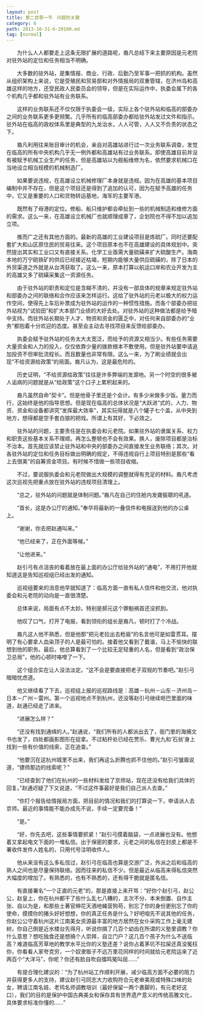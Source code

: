 ```yaml
---
layout: post
title: 第二百零一节　问题的关键
category: 6
path: 2013-10-31-6-20100.md
tag: [normal]
---
```


　　为什么人人都要走上这条无限扩展的道路呢，裔凡总结下来主要原因是元老院对驻外站的定位和任务相当不明确。

　　大多数的驻外站，是集情报、商业、行政、后勤乃至军事一把抓的机构。虽然从组织架构上来说，它是受殖民和贸易部和对外情报局的双重管辖，在济州岛和高雄这样的地方，还受民政人民委员会的领导，但是在实际运作中，执委会属下的各个机构几乎都和驻外站有业务联系。

　　这样的业务联系还不仅仅限于执委会一级，实际上各个驻外站和临高的部委办之间的业务联系更多更频繁。几乎所有的临高部委办都给驻外站发过文件和指示。驻外站在临高的政权体系里是典型的九龙治水，人人可管，人人又不负责的状态之下。

　　裔凡利用往来账目审计的机会，亲自对高雄站进行过一次业务联系调查，发觉在临高的所有中央机构几乎无一例外都和高雄站有过业务联系。即使高雄目前并没有被赋予机械工业生产的任务，但是高雄站以为舰船维修为名，依然要求机械口在当地设立相当规模的机械制造厂。

　　如果要说违规，在高雄设立机械修理厂本身就是违规。因为在高雄的基本项目编制中并不存在，但是这个项目还是得到了追加的认可，因为在赋予高雄的任务中，它又是重要的人口和货物转运基地，海军的主要军港。

　　既然有了母港的定位。修船、船只维护都会牵扯到一些的机械制造和维修方面的需求。这么一来，在高雄设立机械厂也就顺理成章了，企划院也不得不加以追加立项。

　　推而广之还有其他方面的。最新的高雄的工业建设项目是炼硫厂。同时还要配套扩大和山区原住民的贸易往来。这个项目原本也不在高雄建设的具体规划中。突然提出其实和工业口又有直接关系。化学工业亟需大量硫磺来扩大硫酸生产。海南本地的万宁硫铁矿的供应已经接近枯竭，短期内能够大量供应硫磺的，除了日本的外贸渠道之外就是从台湾获取了。这么一来，原本打算以航运口岸和农业开发为主的高雄又多了硫磺采集这一资源任务。

　　由于驻外站的职责和定位是含糊不清的，并没有一部具体的规章来规定驻外站和部委办之间的联络和合作应该来怎样运行。这给了驻外站的元老以极大的权力运作空间，使得先上车后补票成为驻外站的运作的一种惯性措施。而各个部委办把驻外站视为“试验田”和扩大本部门业绩的大好去处。对驻外站的这种做法都是给予暗中支持。而驻外站长期处于人才、物资和资金的匮乏中，对任何来自部委办的“业务”都抱着十分欢迎的态度。甚至会主动去寻找项目来反馈给部委办。

　　执委会赋予驻外站的任务太大太宽泛，而给予的资源又相当少。有些任务需要大量资金和人力的投入，仅仅依靠少量的拨款根本不敷使用。但是驻外站要申请追加投资不但审批流程长。而且数量也非常有限。这么一来，为了刷业绩就会出现“不给资源给政策”的局面。裔凡认为，这是最危险的。

　　历史证明，“不给资源给政策”往往是许多弊端的发源地。另一个时空的很多被人诟病的问题就是从“给政策”这个口子上累积起来的。

　　裔凡虽然自命“契卡”。但是他骨子里还是个会计。有多少米做多少饭。量力而行，这始终是他的指导思想。但是现在临高的总体状况是“大跃进”式的，人力、物资、资金和设备都讲究“发挥最大效率”，其实玩得就是八个罐子七个盖，从中央到地方，想得都是空手套白狼的把戏。所谓上有其好，下必效之。

　　驻外站的问题，主要责任是在执委会和元老院。如果驻外站的隶属关系、权力和职责这些基本关系不理顺。再怎么整顿也不会有效果。换人，废除项目都是治标不治本。首先就应该禁止驻外站和中央的部委办之间直接发生业务联络；其次。对各驻外站的定位和任务目标做出明确的规定，不得违规自行上项目特别是那些“看上去很美”的自筹资金项目。有时候不惜做一些项目收缩。

　　不过，要说服执委会和元老院做出大规模的调整就得有充足的材料。裔凡考虑这次巡视先把重点放在驻外站的违规项目清理上。

　　“总之，驻外站的问题就是体制问题。”裔凡在自己的住舱内发聋振聩的吼道。

　　“首长，这是办公厅的通知。”奉华将最新的一叠信件和电报送到他的办公桌上。

　　“谢谢，你去把赵通叫来。”

　　“他已经来了，正在外面等候。”

　　“让他进来。”

　　赵引弓有点沮丧的看着放在最上面的办公厅给驻外站的“通电”，不用打开他就知道这是告知巡视组已经出发的通知。

　　巡视组要来的消息他早就知道了：临高方面一直有私人信件和他交流，他对执委会和元老院的动向是一直很清楚。

　　总体来说，局面有点不太妙。特别是郝元这个罪魁祸首还没抓到。

　　他叹了口气，打开了电报，看到领衔的组长是裔凡，顿时打了个冷战。

　　裔凡这人他不熟悉，但是他那“把元老拉出去枪毙”的名言他可是如雷贯耳。摆明了有心要拿人血染顶子的人是最可怕的。接着他又看到了戴谐，马上不愉快的联想到他的职务。最后，他总算看到了一个比较无足轻重的人名，但是看到“政治保卫总局”，他的心顿时咯噔了一下。

　　这个组合实在让人没法淡定。“这不会是要直接把老子双规的节奏吧。”赵引弓暗暗忧虑道。

　　他又继续看了下去，巡视组上报的巡视路线是：高雄－杭州－山东－济州岛－日本－广州－雷州。第一个巡视地点不到杭州，还没等赵引弓继续咂巴里面的味道，赵通已经走了进来。

　　“进展怎么样？”

　　“还没有找到通缉的人。”赵通说，“我们所有的人都派出去了，衙门里的海捕文书也发了，四处都画影图形在捉拿。不过粘杆处已经在贾乐、曹光九和‘石翁’身上找到一些有价值的线索，正在追查。”

　　“他要沉在这杭州城里不出来，我们再这么折腾也抓不住他的。”赵引弓皱眉说道，“镖师那边的线索呢？”

　　“已经查到了他们在杭州的一些材料发给了京师站，现在还没有给我们具体的回复。”赵通迟疑了下又说道，“不过这件事最好是我们自己派人去查。”

　　“你打个报告给情报局方面，把目前的情况和我们的打算说一下，申请派人去京师。最近的事情能不能办成先不说，手续一定要完备！”

　　“是。”

　　“好，你先去吧，这些事情要抓紧！”赵引弓摸着脑袋，一点进展也没有。他想着又拿起电文下面的一堆私信。出于保密的要求，元老之间的私信在封皮上都是不署收件发件人姓名的，只用代号注明收件人。

　　他从来没有这么多私信过，赵引弓在临高也算是交游广泛，外派之后和临高的熟人之间也是尽量保持联络。因而往来的私信不少。但是最近从临高来得私信突然大幅度的增加了。有熟悉的，也有不熟悉的，还有得干脆就是匿名信。

　　有直接署名“一个正直的元老”的，那是直接上来开骂：“好你个赵引弓，赵公公，赵皇上，你在杭州都干了些什么乱七八糟的，主次不分、本末倒置、自作主张、自以为是，和那些土著官绅花天酒地蝇营狗苟，别忘了你的身份更别忘了你的使命，摸摸你的猪头好好想想，你的真正任务是什么？好吧咱先不说其他的任务，你赵公公守着杭州这片江南美女资源最丰富的地方居然在女仆采购工作上毫无建树，你自己倒是近水楼台先得月，听说你搞了几百个幼齿在所谓的义塾里调教？你什么意思？想吃独食还是想搞个人崇拜，自立门户？这几百个孩子为什么不送临高？难道临高芳草地的教学水平比你的义塾还差？说你占着茅坑不拉屎还真没冤枉你，你看看人家夸克穷，一个奴隶贩子不远万里花同样的时间就给元老院运来了近两百个“大洋马”，你呢？你还有脸自吹自擂鸣冤叫屈……”

　　有提合理化建议的：“为了杭州站工作顺利开展，减少临高方面不必要的阻力并获得更多人的支持，建议赵引弓同志大力收购符合元老审美观或特殊口味的处女，聘请江南名妓、老鸨名师调教培训（最好保留一两个裹脚的，有元老好这口），我们的目的是保护中国古典美女和保存具有世界遗产意义的传统高雅文化，具体要求标准你懂的……”
